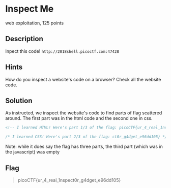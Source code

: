 # Inspect Me
 web exploitation, 125 points

## Description
 Inpect this code! `http://2018shell.picoctf.com:47428`

## Hints
 How do you inspect a website's code on a browser?
 Check all the website code.

## Solution
 As instructed, we inspect the website's code to find parts of flag scattered around. The first part was in the html code and the second one in css.

 ```html
 <!-- I learned HTML! Here's part 1/3 of the flag: picoCTF{ur_4_real_1nspe -->
 ```

 ```css
 /* I learned CSS! Here's part 2/3 of the flag: ct0r_g4dget_e96dd105} */
 ```

 Note: while it does say the flag has three parts, the third part (which was in the javascript) was empty

## Flag
>picoCTF{ur_4_real_1nspect0r_g4dget_e96dd105}
